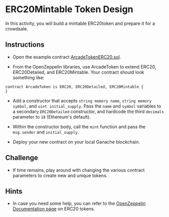 # ERC20Mintable Token Design

In this activity, you will build a mintable ERC20token and prepare it for a crowdsale.

## Instructions

* Open the example contract [ArcadeTokenERC20.sol](Activities/06-Stu_ERC20Mintable_Token_Design/Unsolved/ArcadeTokenMintable.sol).

* From the OpenZeppelin libraries, use ArcadeToken to extend ERC20, ERC20Detailed, and ERC20Mintable. Your contract should look something like:

```solidity
contract ArcadeToken is ERC20, ERC20Detailed, ERC20Mintable {
}
```

* Add a constructor that accepts `string memory name`, `string memory symbol`, and `uint initial_supply`. Pass the `name` and `symbol` variables to a secondary `ERC20Detailed` constructor, and hardcode the third `decimals` parameter to `18` (Ethereum's default).

* Within the constructor body, call the `mint` function and pass the `msg.sender` and `initial_supply`.

* Deploy your new contract on your local Ganache blockchain.

## Challenge

* If time remains, play around with changing the various contract parameters to create new and unique tokens.

## Hints

* In case you need some help, you can refer to the [OpenZeppelin Documentation page](https://docs.openzeppelin.com/contracts/2.x/api/token/erc20) on ERC20 tokens.
